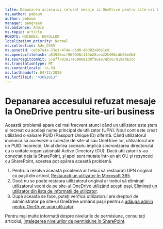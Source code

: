 ```yaml
---
title: Depanarea accesului refuzat mesaje la OneDrive pentru site-uri business
ms.author: pebaum
author: pebaum
manager: pamgreen
ms.audience: Admin
ms.topic: article
ROBOTS: NOINDEX, NOFOLLOW
localization_priority: Normal
ms.collection: Adm_O365
ms.assetid: cebb7a4a-33e1-474e-a5d0-dbd02a80b1e9
ms.openlocfilehash: a83936acf969926c113b28ceb22b006cdb96e2b4
ms.sourcegitcommit: 55eff703a17e500681d8fa6a87eb067019ade3cc
ms.translationtype: MT
ms.contentlocale: ro-RO
ms.lasthandoff: 04/22/2020
ms.locfileid: "43692813"
---
```

# <a name="troubleshooting-access-denied-messages-to-onedrive-for-business-sites"></a>Depanarea accesului refuzat mesaje la OneDrive pentru site-uri business

Această problemă apare cel mai frecvent atunci când un utilizator este șters și recreat cu același nume principal de utilizator (UPN). Noul cont este creat utilizând o valoare PUID (Passport Unique ID) diferită. Când utilizatorul încearcă să acceseze o colecție de site-ul sau OneDrive lor, utilizatorul are un PUID incorecte. Un al doilea scenariu implică sincronizarea directorului cu o unitate organizațională Active Directory (OU). Dacă utilizatorii s-au conectat deja la SharePoint, și apoi sunt mutate într-un alt OU și resynced cu SharePoint, acestea pot apărea această problemă.

1. Pentru a rezolva această problemă ar trebui să restaurați UPN original cu pașii din articol, [Restaurați un utilizator în Microsoft 365](https://docs.microsoft.com/office365/admin/add-users/restore-user?view=o365-worldwide).
2. Dacă nu se poate restaura utilizatorul original ar trebui să eliminați utilizatorul vechi de pe site-ul OneDrive utilizând acești pași, [Eliminați un utilizator din lista de informații de utilizator](). 
3. După aceasta se face, puteți verifica utilizatorul are drepturi de administrator pe site-ul OneDrive urmând pașii pentru a [adăuga admin pentru OneDrive unui utilizator](https://docs.microsoft.com/sharepoint/manage-user-profiles)

Pentru mai multe informații despre nivelurile de permisiune, consultați articolul, [Înțelegerea nivelurilor de permisiune în SharePoint](https://docs.microsoft.com/sharepoint/understanding-permission-levels).
